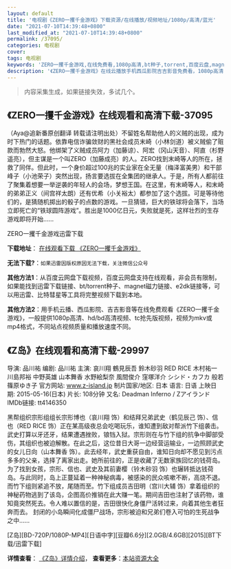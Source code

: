 ```yaml
---
layout: default
title: '电视剧《ZERO一攫千金游戏》下载资源/在线播放/视频地址/1080p/高清/蓝光'
date: "2021-07-10T14:39:48+0800"
last_modified_at: "2021-07-10T14:39:48+0800"
permalink: /37095/
categories: 电视剧
cover:
tags: 电视剧
keywords: 'ZERO一攫千金游戏,在线免费看,1080p高清,bt种子,torrent,百度云盘,magnet,磁力链,迅雷下载资源'
description: '《ZERO一攫千金游戏》在线云播放手机西瓜影院吉吉影音免费看，1080p高清bd/hd未删减完整版和tc抢先枪版，mkv/mp4格式，附带bt/torrent种子、magnet/磁力链、百度云盘、网盘资源迅雷下载链接'
---
```


>内容采集生成，如果链接失效，多试几个。


## 《ZERO一攫千金游戏》在线观看和高清下载-37095

（Aya@追新番原创翻译 转载请注明出处）不留姓名帮助他人的义贼的出现，成为时下热门的话题。依靠电信诈骗敛财的黑社会成员末崎（小林剑道）被义贼偷了赃款而勃然大怒。他绑架了义贼成员阿力（加藤谅）、阿宏（冈山天音）、阿直（杉野遥亮），但主谋是一个叫ZERO（加藤成亮）的人。ZERO找到末崎等人的所在，拯救了同伴。但此时，一个身价超过100兆的实业家在全无量（梅泽富美男）和干部峰子（小池荣子）突然出现，扬言要选拔在全集团的继承人。于是，所有人都前往了聚集着想要一举逆袭的年轻人的会场，梦想王国。在这里，有末崎等人，和末崎的弟弟正义（间宫祥太朗）还有优希（小关裕太）都参加了这个选拔。可是等待他们的，是猜随机掷出的骰子的点数的游戏。一旦猜错，巨大的铁球将会落下，当场立即死亡的“铁球圆阵游戏”。胜出是1000亿日元，失败就是死，这样壮烈的生存游戏即将开始……


ZERO一攫千金游戏迅雷下载

**下载地址**： [在线观看下载 《ZERO一攫千金游戏》](https://www.993dy.com//vod-detail-id-30912.html) 


**无法下载?**：`如果迅雷因版权原因无法下载，关注微信公众号 `

**其他方法1**：从百度云网盘下载视频，百度云网盘支持在线观看，非会员有限制，如果能找到迅雷下载链接、bt/torrent种子、magnet磁力链接、e2dk链接等，可以用迅雷、比特彗星等工具将完整视频下载到本地。

**其他方法2**：用手机云播、西瓜影院、吉吉影音等在线免费观看《ZERO一攫千金游戏》，一般提供1080p高清、hd/bd高清视频、tc抢先版视频，视频为mkv或mp4格式，不同站点视频质量和播放速度不同。


## 《Z岛》在线观看和高清下载-29997

导演: 品川祐 编剧: 品川祐 主演: 哀川翔 鶴見辰吾 鈴木砂羽 RED RICE 木村祐一 川島邦裕 中野英雄 山本舞香 水野絵梨奈 風間俊介 窪塚洋介 シシド・カフカ 般若 篠原ゆき子 官方网站: www.z-island.jp 制片国家/地区: 日本 语言: 日语 上映日期: 2015-05-16(日本) 片长: 108分钟 又名: Deadman Inferno / Zアイランド IMDb链接: tt4146350

黑帮组织宗形组组长宗形博也（哀川翔 饰）和结拜兄弟武史（鹤见辰己 饰）、信也（RED RICE 饰）正在某高级夜总会吃喝玩乐，谁知遭到敌对帮派竹下组袭击。武史打算以牙还牙，结果遭遇挫败，锒铛入狱。宗形则在与竹下组的抗争中脚部受伤，其组织也被迫解散。在此之后，这位昔日大哥一边经营运输业，一边照顾武史的女儿日向（山本舞香 饰）。此去经年，武史重获自由，谁知日向却不愿见到污点多多的父亲，选择了离家出走。她所前往的，正是收藏了无数家族回忆的钱荷岛。 为了找到女孩，宗形、信也、武史及其前妻樱（铃木砂羽 饰）也辗转抵达钱荷岛。与此同时，岛上正蔓延着一种神秘病毒，被感染的民众咳嗽不断，高烧不退。而竹下组则紧追不放，尾随而至。竹下组成员吉田明（宫川大辅 饰）拿着组织的神秘药物逃到了该岛，企图高价推销在此大赚一笔。期间吉田也注射了该药物，谁知竟突然死去。令人难以置信的是，吉田很快化身僵尸活转过来，向着其他生者狂奔而去。 封闭的小岛瞬间化成僵尸战场，宗形被迫和兄弟们卷入可怕的生死战争之中……


[Z岛][BD-720P/1080P-MP4][日语中字][豆瓣6.6分][2.0GB/4.6GB][2015][BT下载/迅雷下载]

**详情查看**： [《Z岛》详情介绍](/movie/29997/)， **查看更多**：[本站资源大全](/movie/t/all/)

